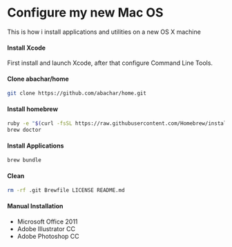 # Configure my new Mac OS
This is how i install applications and utilities on a new OS X machine

#### Install Xcode
First install and launch Xcode, after that configure Command Line Tools.

#### Clone abachar/home
```bash
git clone https://github.com/abachar/home.git
```

#### Install homebrew
```bash
ruby -e "$(curl -fsSL https://raw.githubusercontent.com/Homebrew/install/master/install)"
brew doctor
```

#### Install Applications
```bash
brew bundle
```

#### Clean
```bash
rm -rf .git Brewfile LICENSE README.md
```

#### Manual Installation

* Microsoft Office 2011
* Adobe Illustrator CC
* Adobe Photoshop CC
